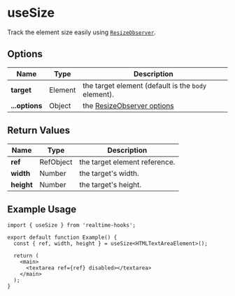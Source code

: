 # useSize

Track the element size easily using [`ResizeObserver`](https://developer.mozilla.org/en-US/docs/Web/API/ResizeObserver).

## Options

| Name           | Type    | Description                                                                                                   |
| -------------- | ------- | ------------------------------------------------------------------------------------------------------------- |
| **target**     | Element | the target element (default is the `body` element).                                                           |
| **...options** | Object  | the [ResizeObserver options](https://developer.mozilla.org/en-US/docs/Web/API/ResizeObserver/observe#options) |

## Return Values

| Name       | Type      | Description                   |
| ---------- | --------- | ----------------------------- |
| **ref**    | RefObject | the target element reference. |
| **width**  | Number    | the target's width.           |
| **height** | Number    | the target's height.          |

## Example Usage

```tsx
import { useSize } from 'realtime-hooks';

export default function Example() {
  const { ref, width, height } = useSize<HTMLTextAreaElement>();

  return (
    <main>
      <textarea ref={ref} disabled></textarea>
    </main>
  );
}
```
